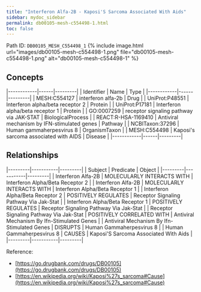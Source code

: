 ```yaml
---
title: "Interferon Alfa-2B - Kaposi'S Sarcoma Associated With Aids"
sidebar: mydoc_sidebar
permalink: db00105-mesh-c554498-1.html
toc: false 
---
```



Path ID: `DB00105_MESH_C554498_1`
{% include image.html url="images/db00105-mesh-c554498-1.png" file="db00105-mesh-c554498-1.png" alt="db00105-mesh-c554498-1" %}

## Concepts

|------------|------|---------|
| Identifier | Name | Type    |
|------------|------|---------|
| MESH:C554127 | interferon alfa-2b | Drug |
| UniProt:P48551 | Interferon alpha/beta receptor 2 | Protein |
| UniProt:P17181 | Interferon alpha/beta receptor 1 | Protein |
| GO:0007259 | receptor signaling pathway via JAK-STAT | BiologicalProcess |
| REACT:R-HSA-1169410 | Antiviral mechanism by IFN-stimulated genes | Pathway |
| NCBITaxon:37296 | Human gammaherpesvirus 8 | OrganismTaxon |
| MESH:C554498 | Kaposi's sarcoma associated with AIDS | Disease |
|------------|------|---------|

## Relationships

|---------|-----------|---------|
| Subject | Predicate | Object  |
|---------|-----------|---------|
| Interferon Alfa-2B | MOLECULARLY INTERACTS WITH | Interferon Alpha/Beta Receptor 2 |
| Interferon Alfa-2B | MOLECULARLY INTERACTS WITH | Interferon Alpha/Beta Receptor 1 |
| Interferon Alpha/Beta Receptor 2 | POSITIVELY REGULATES | Receptor Signaling Pathway Via Jak-Stat |
| Interferon Alpha/Beta Receptor 1 | POSITIVELY REGULATES | Receptor Signaling Pathway Via Jak-Stat |
| Receptor Signaling Pathway Via Jak-Stat | POSITIVELY CORRELATED WITH | Antiviral Mechanism By Ifn-Stimulated Genes |
| Antiviral Mechanism By Ifn-Stimulated Genes | DISRUPTS | Human Gammaherpesvirus 8 |
| Human Gammaherpesvirus 8 | CAUSES | Kaposi'S Sarcoma Associated With Aids |
|---------|-----------|---------|

Reference: 
  - [https://go.drugbank.com/drugs/DB00105](https://go.drugbank.com/drugs/DB00105)
  - [https://en.wikipedia.org/wiki/Kaposi%27s_sarcoma#Cause](https://en.wikipedia.org/wiki/Kaposi%27s_sarcoma#Cause)
